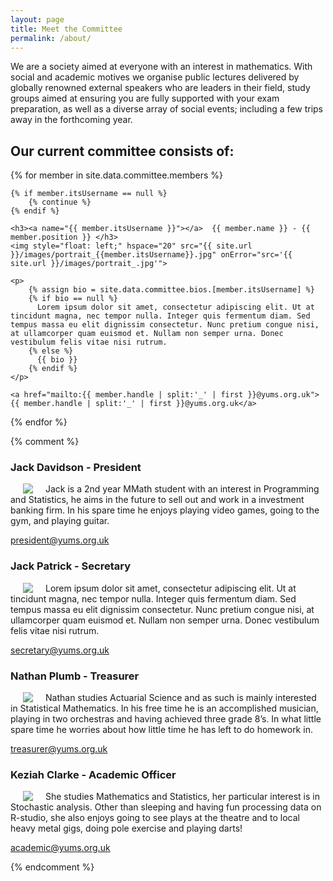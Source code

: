 ```yaml
---
layout: page
title: Meet the Committee
permalink: /about/
---
```


We are a society aimed at everyone with an interest in mathematics. With social and academic motives we organise public lectures delivered by globally renowned external speakers who are leaders in their field, study groups aimed at ensuring you are fully supported with your exam preparation, as well as a diverse array of social events; including a few trips away in the forthcoming year.

## Our current committee consists of:

<div>
{% for member in site.data.committee.members %}
    
    {% if member.itsUsername == null %}
        {% continue %}
    {% endif %}
    
    <h3><a name="{{ member.itsUsername }}"></a>  {{ member.name }} - {{ member.position }} </h3>
    <img style="float: left;" hspace="20" src="{{ site.url }}/images/portrait_{{member.itsUsername}}.jpg" onError="src='{{ site.url }}/images/portrait_.jpg'">
    
    <p>
        {% assign bio = site.data.committee.bios.[member.itsUsername] %}
        {% if bio == null %}
          Lorem ipsum dolor sit amet, consectetur adipiscing elit. Ut at tincidunt magna, nec tempor nulla. Integer quis fermentum diam. Sed tempus massa eu elit dignissim consectetur. Nunc pretium congue nisi, at ullamcorper quam euismod et. Nullam non semper urna. Donec vestibulum felis vitae nisi rutrum.
        {% else %}
          {{ bio }}
        {% endif %}
    </p>
    
    <a href="mailto:{{ member.handle | split:'_' | first }}@yums.org.uk">{{ member.handle | split:'_' | first }}@yums.org.uk</a>

{% endfor %}
</div>

{% comment %}

### Jack Davidson - President
<img style="float: left;" hspace="20" src="{{ site.url }}/images/portrait_jwd508.jpg">

Jack is a 2nd year MMath student with an interest in Programming and Statistics, he aims in the future to sell out and work in a investment banking firm. In his spare time he enjoys playing video games, going to the gym, and playing guitar.

[president@yums.org.uk](mailto:president@yums.org.uk)

### Jack Patrick - Secretary
<img style="float: left;" hspace="20" src="{{ site.url }}/images/portrait_placeholder.jpg">

Lorem ipsum dolor sit amet, consectetur adipiscing elit. Ut at tincidunt magna, nec tempor nulla. Integer quis fermentum diam. Sed tempus massa eu elit dignissim consectetur. Nunc pretium congue nisi, at ullamcorper quam euismod et. Nullam non semper urna. Donec vestibulum felis vitae nisi rutrum.

[secretary@yums.org.uk](mailto:secretary@yums.org.uk)

### Nathan Plumb - Treasurer
<img style="float: left;" hspace="20" src="{{ site.url }}/images/portrait_np816.jpg">

Nathan studies Actuarial Science and as such is mainly interested in Statistical Mathematics. In his free time he is an accomplished musician, playing in two orchestras and having achieved three grade 8’s. In what little spare time he worries about how little time he has left to do homework in.

[treasurer@yums.org.uk](mailto:treasurer@yums.org.uk)

### Keziah Clarke - Academic Officer
<img style="float: left;" hspace="20" src="{{ site.url }}/images/portrait_kc1035.jpg">

She studies Mathematics and Statistics, her particular interest is in Stochastic analysis. Other than sleeping and having fun processing data on R-studio, she also enjoys going to see plays at the theatre and to local heavy metal gigs, doing pole exercise and playing darts!

[academic@yums.org.uk](mailto:academic@yums.org.uk)

{% endcomment %}
